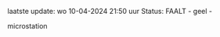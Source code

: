 laatste update: 
wo 10-04-2024 21:50   uur 
Status: FAALT - geel - 
<div class="service Y">microstation</div>